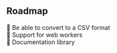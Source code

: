 ## Roadmap

🔲 Be able to convert to a CSV format <br>
🔲 Support for web workers <br>
🔲 Documentation library